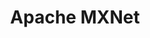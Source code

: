 ---
blog: https://medium.com/apache-mxnet
git: https://github.com/apache/mxnet
logohandle: apache_mxnet
sort: mxnet
title: Apache MXNet
twitter: https://x.com/apachemxnet
website: https://mxnet.apache.org/
youtube: https://youtube.com/apachemxnet
---